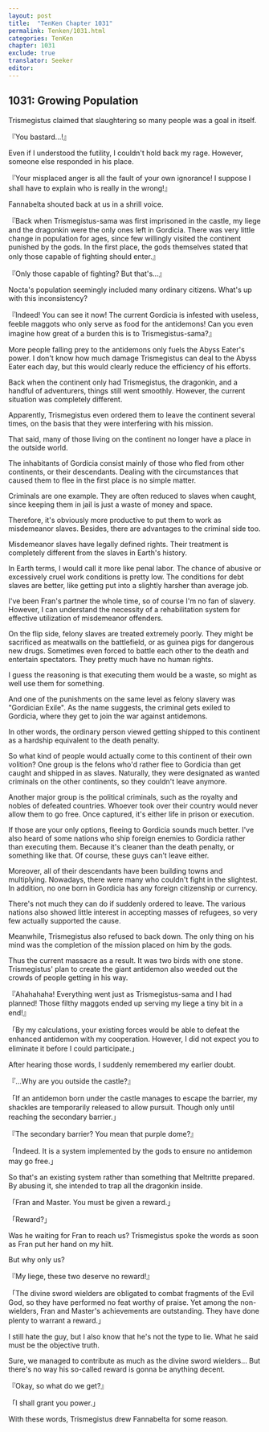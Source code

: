 ```yaml
---
layout: post
title:  "TenKen Chapter 1031"
permalink: Tenken/1031.html
categories: TenKen
chapter: 1031
exclude: true
translator: Seeker
editor: 
---
```

<h2>1031: Growing Population</h2>

Trismegistus claimed that slaughtering so many people was a goal in itself.

『You bastard...!』

Even if I understood the futility, I couldn't hold back my rage. However, someone else responded in his place.

『Your misplaced anger is all the fault of your own ignorance! I suppose I shall have to explain who is really in the wrong!』

Fannabelta shouted back at us in a shrill voice.

『Back when Trismegistus-sama was first imprisoned in the castle, my liege and the dragonkin were the only ones left in Gordicia. There was very little change in population for ages, since few willingly visited the continent punished by the gods. In the first place, the gods themselves stated that only those capable of fighting should enter.』

『Only those capable of fighting? But that's...』

Nocta's population seemingly included many ordinary citizens. What's up with this inconsistency?

『Indeed! You can see it now! The current Gordicia is infested with useless, feeble maggots who only serve as food for the antidemons! Can you even imagine how great of a burden this is to Trismegistus-sama?』

More people falling prey to the antidemons only fuels the Abyss Eater's power. I don't know how much damage Trismegistus can deal to the Abyss Eater each day, but this would clearly reduce the efficiency of his efforts.

Back when the continent only had Trismegistus, the dragonkin, and a handful of adventurers, things still went smoothly. However, the current situation was completely different.

Apparently, Trismegistus even ordered them to leave the continent several times, on the basis that they were interfering with his mission.

That said, many of those living on the continent no longer have a place in the outside world.

The inhabitants of Gordicia consist mainly of those who fled from other continents, or their descendants. Dealing with the circumstances that caused them to flee in the first place is no simple matter.

Criminals are one example. They are often reduced to slaves when caught, since keeping them in jail is just a waste of money and space.

Therefore, it's obviously more productive to put them to work as misdemeanor slaves. Besides, there are advantages to the criminal side too.

Misdemeanor slaves have legally defined rights. Their treatment is completely different from the slaves in Earth's history.

In Earth terms, I would call it more like penal labor. The chance of abusive or excessively cruel work conditions is pretty low. The conditions for debt slaves are better, like getting put into a slightly harsher than average job.

I've been Fran's partner the whole time, so of course I'm no fan of slavery. However, I can understand the necessity of a rehabilitation system for effective utilization of misdemeanor offenders.

On the flip side, felony slaves are treated extremely poorly. They might be sacrificed as meatwalls on the battlefield, or as guinea pigs for dangerous new drugs. Sometimes even forced to battle each other to the death and entertain spectators. They pretty much have no human rights.

I guess the reasoning is that executing them would be a waste, so might as well use them for something.

And one of the punishments on the same level as felony slavery was "Gordician Exile". As the name suggests, the criminal gets exiled to Gordicia, where they get to join the war against antidemons.

In other words, the ordinary person viewed getting shipped to this continent as a hardship equivalent to the death penalty.

So what kind of people would actually come to this continent of their own volition? One group is the felons who'd rather flee to Gordicia than get caught and shipped in as slaves. Naturally, they were designated as wanted criminals on the other continents, so they couldn't leave anymore.

Another major group is the political criminals, such as the royalty and nobles of defeated countries. Whoever took over their country would never allow them to go free. Once captured, it's either life in prison or execution.

If those are your only options, fleeing to Gordicia sounds much better. I've also heard of some nations who ship foreign enemies to Gordicia rather than executing them. Because it's cleaner than the death penalty, or something like that. Of course, these guys can't leave either.

Moreover, all of their descendants have been building towns and multiplying. Nowadays, there were many who couldn't fight in the slightest. In addition, no one born in Gordicia has any foreign citizenship or currency.

There's not much they can do if suddenly ordered to leave. The various nations also showed little interest in accepting masses of refugees, so very few actually supported the cause.

Meanwhile, Trismegistus also refused to back down. The only thing on his mind was the completion of the mission placed on him by the gods.

Thus the current massacre as a result. It was two birds with one stone. Trismegistus' plan to create the giant antidemon also weeded out the crowds of people getting in his way.

『Ahahahaha! Everything went just as Trismegistus-sama and I had planned! Those filthy maggots ended up serving my liege a tiny bit in a end!』

「By my calculations, your existing forces would be able to defeat the enhanced antidemon with my cooperation. However, I did not expect you to eliminate it before I could participate.」

After hearing those words, I suddenly remembered my earlier doubt.

『...Why are you outside the castle?』

「If an antidemon born under the castle manages to escape the barrier, my shackles are temporarily released to allow pursuit. Though only until reaching the secondary barrier.」

『The secondary barrier? You mean that purple dome?』

「Indeed. It is a system implemented by the gods to ensure no antidemon may go free.」

So that's an existing system rather than something that Meltritte prepared. By abusing it, she intended to trap all the dragonkin inside.

「Fran and Master. You must be given a reward.」

「Reward?」

Was he waiting for Fran to reach us? Trismegistus spoke the words as soon as Fran put her hand on my hilt.

But why only us?

『My liege, these two deserve no reward!』

「The divine sword wielders are obligated to combat fragments of the Evil God, so they have performed no feat worthy of praise. Yet among the non-wielders, Fran and Master's achievements are outstanding. They have done plenty to warrant a reward.」

I still hate the guy, but I also know that he's not the type to lie. What he said must be the objective truth.

Sure, we managed to contribute as much as the divine sword wielders... But there's no way his so-called reward is gonna be anything decent.

『Okay, so what do we get?』

「I shall grant you power.」

With these words, Trismegistus drew Fannabelta for some reason.


